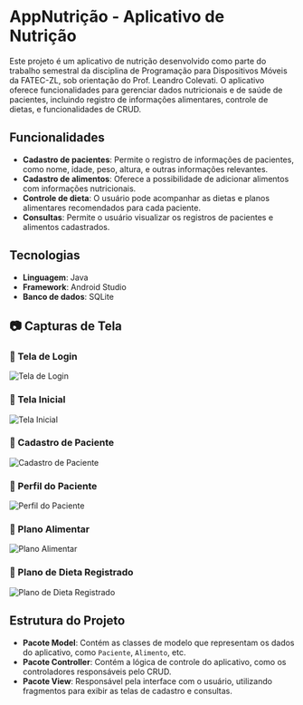 # AppNutrição - Aplicativo de Nutrição

Este projeto é um aplicativo de nutrição desenvolvido como parte do trabalho semestral da disciplina de Programação para Dispositivos Móveis da FATEC-ZL, sob orientação do Prof. Leandro Colevati. O aplicativo oferece funcionalidades para gerenciar dados nutricionais e de saúde de pacientes, incluindo registro de informações alimentares, controle de dietas, e funcionalidades de CRUD.

## Funcionalidades

- **Cadastro de pacientes**: Permite o registro de informações de pacientes, como nome, idade, peso, altura, e outras informações relevantes.
- **Cadastro de alimentos**: Oferece a possibilidade de adicionar alimentos com informações nutricionais.
- **Controle de dieta**: O usuário pode acompanhar as dietas e planos alimentares recomendados para cada paciente.
- **Consultas**: Permite o usuário visualizar os registros de pacientes e alimentos cadastrados.

## Tecnologias

- **Linguagem**: Java
- **Framework**: Android Studio
- **Banco de dados**: SQLite

## 📷 Capturas de Tela
### 🔹 Tela de Login  
![Tela de Login](screenshots/tela_login.png)

### 🔹 Tela Inicial  
![Tela Inicial](screenshots/tela_inicial.png)

### 🔹 Cadastro de Paciente  
![Cadastro de Paciente](screenshots/cadastro_paciente.png)

### 🔹 Perfil do Paciente  
![Perfil do Paciente](screenshots/perfil.png)

### 🔹 Plano Alimentar  
![Plano Alimentar](screenshots/plano_alimentar.png)

### 🔹 Plano de Dieta Registrado  
![Plano de Dieta Registrado](screenshots/plano_dieta_registrado.png)

## Estrutura do Projeto

- **Pacote Model**: Contém as classes de modelo que representam os dados do aplicativo, como `Paciente`, `Alimento`, etc.
- **Pacote Controller**: Contém a lógica de controle do aplicativo, como os controladores responsáveis pelo CRUD.
- **Pacote View**: Responsável pela interface com o usuário, utilizando fragmentos para exibir as telas de cadastro e consultas.
